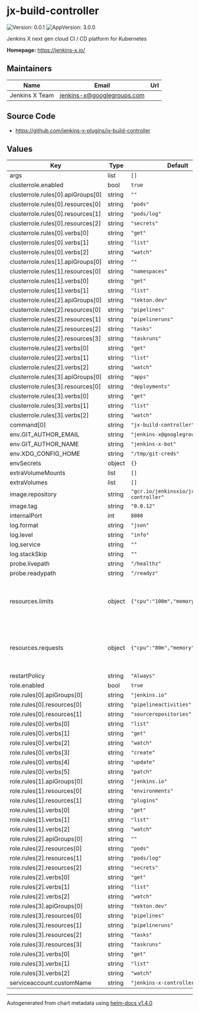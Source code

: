 # jx-build-controller

![Version: 0.0.1](https://img.shields.io/badge/Version-0.0.1-informational?style=flat-square) ![AppVersion: 3.0.0](https://img.shields.io/badge/AppVersion-3.0.0-informational?style=flat-square)

Jenkins X next gen cloud CI / CD platform for Kubernetes

**Homepage:** <https://jenkins-x.io/>

## Maintainers

| Name | Email | Url |
| ---- | ------ | --- |
| Jenkins X Team | jenkins-x@googlegroups.com |  |

## Source Code

* <https://github.com/jenkins-x-plugins/jx-build-controller>

## Values

| Key | Type | Default | Description |
|-----|------|---------|-------------|
| args | list | `[]` |  |
| clusterrole.enabled | bool | `true` |  |
| clusterrole.rules[0].apiGroups[0] | string | `""` |  |
| clusterrole.rules[0].resources[0] | string | `"pods"` |  |
| clusterrole.rules[0].resources[1] | string | `"pods/log"` |  |
| clusterrole.rules[0].resources[2] | string | `"secrets"` |  |
| clusterrole.rules[0].verbs[0] | string | `"get"` |  |
| clusterrole.rules[0].verbs[1] | string | `"list"` |  |
| clusterrole.rules[0].verbs[2] | string | `"watch"` |  |
| clusterrole.rules[1].apiGroups[0] | string | `""` |  |
| clusterrole.rules[1].resources[0] | string | `"namespaces"` |  |
| clusterrole.rules[1].verbs[0] | string | `"get"` |  |
| clusterrole.rules[1].verbs[1] | string | `"list"` |  |
| clusterrole.rules[2].apiGroups[0] | string | `"tekton.dev"` |  |
| clusterrole.rules[2].resources[0] | string | `"pipelines"` |  |
| clusterrole.rules[2].resources[1] | string | `"pipelineruns"` |  |
| clusterrole.rules[2].resources[2] | string | `"tasks"` |  |
| clusterrole.rules[2].resources[3] | string | `"taskruns"` |  |
| clusterrole.rules[2].verbs[0] | string | `"get"` |  |
| clusterrole.rules[2].verbs[1] | string | `"list"` |  |
| clusterrole.rules[2].verbs[2] | string | `"watch"` |  |
| clusterrole.rules[3].apiGroups[0] | string | `"apps"` |  |
| clusterrole.rules[3].resources[0] | string | `"deployments"` |  |
| clusterrole.rules[3].verbs[0] | string | `"get"` |  |
| clusterrole.rules[3].verbs[1] | string | `"list"` |  |
| clusterrole.rules[3].verbs[2] | string | `"watch"` |  |
| command[0] | string | `"jx-build-controller"` |  |
| env.GIT_AUTHOR_EMAIL | string | `"jenkins-x@googlegroups.com"` |  |
| env.GIT_AUTHOR_NAME | string | `"jenkins-x-bot"` |  |
| env.XDG_CONFIG_HOME | string | `"/tmp/git-creds"` |  |
| envSecrets | object | `{}` |  |
| extraVolumeMounts | list | `[]` |  |
| extraVolumes | list | `[]` |  |
| image.repository | string | `"gcr.io/jenkinsxio/jx-build-controller"` |  |
| image.tag | string | `"0.0.12"` |  |
| internalPort | int | `8080` |  |
| log.format | string | `"json"` |  |
| log.level | string | `"info"` |  |
| log.service | string | `""` |  |
| log.stackSkip | string | `""` |  |
| probe.livepath | string | `"/healthz"` |  |
| probe.readypath | string | `"/readyz"` |  |
| resources.limits | object | `{"cpu":"100m","memory":"512Mi"}` | Resource limits applied to the controller pods |
| resources.requests | object | `{"cpu":"80m","memory":"128Mi"}` | Resource requests applied to the controller pods |
| restartPolicy | string | `"Always"` |  |
| role.enabled | bool | `true` |  |
| role.rules[0].apiGroups[0] | string | `"jenkins.io"` |  |
| role.rules[0].resources[0] | string | `"pipelineactivities"` |  |
| role.rules[0].resources[1] | string | `"sourcerepositories"` |  |
| role.rules[0].verbs[0] | string | `"list"` |  |
| role.rules[0].verbs[1] | string | `"get"` |  |
| role.rules[0].verbs[2] | string | `"watch"` |  |
| role.rules[0].verbs[3] | string | `"create"` |  |
| role.rules[0].verbs[4] | string | `"update"` |  |
| role.rules[0].verbs[5] | string | `"patch"` |  |
| role.rules[1].apiGroups[0] | string | `"jenkins.io"` |  |
| role.rules[1].resources[0] | string | `"environments"` |  |
| role.rules[1].resources[1] | string | `"plugins"` |  |
| role.rules[1].verbs[0] | string | `"get"` |  |
| role.rules[1].verbs[1] | string | `"list"` |  |
| role.rules[1].verbs[2] | string | `"watch"` |  |
| role.rules[2].apiGroups[0] | string | `""` |  |
| role.rules[2].resources[0] | string | `"pods"` |  |
| role.rules[2].resources[1] | string | `"pods/log"` |  |
| role.rules[2].resources[2] | string | `"secrets"` |  |
| role.rules[2].verbs[0] | string | `"get"` |  |
| role.rules[2].verbs[1] | string | `"list"` |  |
| role.rules[2].verbs[2] | string | `"watch"` |  |
| role.rules[3].apiGroups[0] | string | `"tekton.dev"` |  |
| role.rules[3].resources[0] | string | `"pipelines"` |  |
| role.rules[3].resources[1] | string | `"pipelineruns"` |  |
| role.rules[3].resources[2] | string | `"tasks"` |  |
| role.rules[3].resources[3] | string | `"taskruns"` |  |
| role.rules[3].verbs[0] | string | `"get"` |  |
| role.rules[3].verbs[1] | string | `"list"` |  |
| role.rules[3].verbs[2] | string | `"watch"` |  |
| serviceaccount.customName | string | `"jenkins-x-controllerbuild"` |  |

----------------------------------------------
Autogenerated from chart metadata using [helm-docs v1.4.0](https://github.com/norwoodj/helm-docs/releases/v1.4.0)
